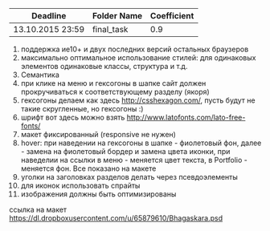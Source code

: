 ﻿Deadline         | Folder Name    | Coefficient
-----------------|----------------|---------------
13.10.2015 23:59 | final_task     | 0.9


1. поддержка ие10+ и двух последних версий остальных браузеров
2. максимально оптимальное использование стилей: для одинаковых элементов одинаковые классы, структура и т.д.
3. Семантика
4. при клике на меню и гексогоны в шапке сайт должен прокручиваться к соответствующему разделу (якоря)
5. гексогоны делаем как здесь http://csshexagon.com/, пусть будут не такие скругленные, но гексогоны :)
6. шрифт вот здесь можно взять http://www.latofonts.com/lato-free-fonts/
7. макет фиксированный (responsive не нужен)
8. hover: при наведении на гексогоны в шапке - фиолетовый фон, далее - замена на фиолетовый бордер и замена цвета иконки, при наведелии на ссылки в меню - меняется цвет текста, в Portfolio - меняется фон. Все показано на макете 
9. уголки на заголовках разделов делать через псевдоэлементы
10. для иконок использовать спрайты 
11. изображения должны быть оптимизированы

ссылка на макет
https://dl.dropboxusercontent.com/u/65879610/Bhagaskara.psd
